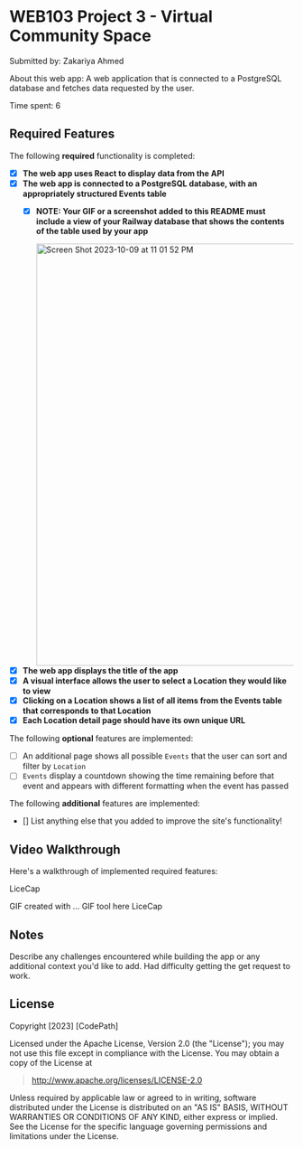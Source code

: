 # WEB103 Project 3 - Virtual Community Space

Submitted by: Zakariya Ahmed

About this web app: A web application that is connected to a PostgreSQL database and fetches data requested by the user.

Time spent: 6

## Required Features

The following **required** functionality is completed:

<!-- Make sure to check off completed functionality below -->

- [x] **The web app uses React to display data from the API**
- [x] **The web app is connected to a PostgreSQL database, with an appropriately structured Events table**
  - [x] **NOTE: Your GIF or a screenshot added to this README must include a view of your Railway database that shows the contents of the table used by your app**
     
      
     <img width="747" alt="Screen Shot 2023-10-09 at 11 01 52 PM" src="https://github.com/Zakariya-1221/Virtual-Community-Space/assets/78823493/b327ae96-f9f5-4ff3-8fe9-dce7376d04a4">


      
- [x] **The web app displays the title of the app**
- [x] **A visual interface allows the user to select a Location they would like to view**
- [x] **Clicking on a Location shows a list of all items from the Events table that corresponds to that Location**
- [x] **Each Location detail page should have its own unique URL**

The following **optional** features are implemented:

- [ ] An additional page shows all possible `Events` that the user can sort and filter by `Location`
- [ ] `Events` display a countdown showing the time remaining before that event and appears with different formatting when the event has passed

The following **additional** features are implemented:

- [] List anything else that you added to improve the site's functionality!

## Video Walkthrough

Here's a walkthrough of implemented required features:



<!-- Replace this with whatever GIF tool you used! --> LiceCap
GIF created with ...  GIF tool here LiceCap
<!-- Recommended tools:
[Kap](https://getkap.co/) for macOS
[ScreenToGif](https://www.screentogif.com/) for Windows
[peek](https://github.com/phw/peek) for Linux. -->

## Notes

Describe any challenges encountered while building the app or any additional context you'd like to add.
Had difficulty getting the get request to work.

## License

Copyright [2023] [CodePath]

Licensed under the Apache License, Version 2.0 (the "License"); you may not use this file except in compliance with the License. You may obtain a copy of the License at

> http://www.apache.org/licenses/LICENSE-2.0

Unless required by applicable law or agreed to in writing, software distributed under the License is distributed on an "AS IS" BASIS, WITHOUT WARRANTIES OR CONDITIONS OF ANY KIND, either express or implied. See the License for the specific language governing permissions and limitations under the License.
